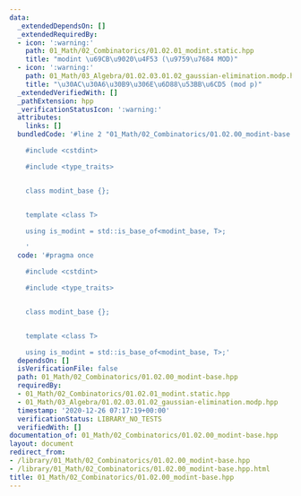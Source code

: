 ```yaml
---
data:
  _extendedDependsOn: []
  _extendedRequiredBy:
  - icon: ':warning:'
    path: 01_Math/02_Combinatorics/01.02.01_modint.static.hpp
    title: "modint \u69CB\u9020\u4F53 (\u9759\u7684 MOD)"
  - icon: ':warning:'
    path: 01_Math/03_Algebra/01.02.03.01.02_gaussian-elimination.modp.hpp
    title: "\u30AC\u30A6\u30B9\u306E\u6D88\u53BB\u6CD5 (mod p)"
  _extendedVerifiedWith: []
  _pathExtension: hpp
  _verificationStatusIcon: ':warning:'
  attributes:
    links: []
  bundledCode: '#line 2 "01_Math/02_Combinatorics/01.02.00_modint-base.hpp"

    #include <cstdint>

    #include <type_traits>


    class modint_base {};


    template <class T>

    using is_modint = std::is_base_of<modint_base, T>;

    '
  code: '#pragma once

    #include <cstdint>

    #include <type_traits>


    class modint_base {};


    template <class T>

    using is_modint = std::is_base_of<modint_base, T>;'
  dependsOn: []
  isVerificationFile: false
  path: 01_Math/02_Combinatorics/01.02.00_modint-base.hpp
  requiredBy:
  - 01_Math/02_Combinatorics/01.02.01_modint.static.hpp
  - 01_Math/03_Algebra/01.02.03.01.02_gaussian-elimination.modp.hpp
  timestamp: '2020-12-26 07:17:19+00:00'
  verificationStatus: LIBRARY_NO_TESTS
  verifiedWith: []
documentation_of: 01_Math/02_Combinatorics/01.02.00_modint-base.hpp
layout: document
redirect_from:
- /library/01_Math/02_Combinatorics/01.02.00_modint-base.hpp
- /library/01_Math/02_Combinatorics/01.02.00_modint-base.hpp.html
title: 01_Math/02_Combinatorics/01.02.00_modint-base.hpp
---
```

